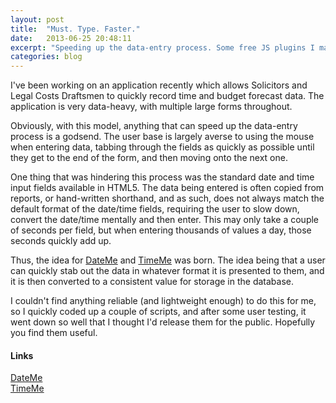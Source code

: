 ```yaml
---
layout: post
title:  "Must. Type. Faster."
date:   2013-06-25 20:48:11
excerpt: "Speeding up the data-entry process. Some free JS plugins I made."
categories: blog
---
```


I've been working on an application recently which allows Solicitors and Legal Costs Draftsmen to quickly record time and budget forecast data. The application is very data-heavy, with multiple large forms throughout.

Obviously, with this model, anything that can speed up the data-entry process is a godsend. The user base is largely averse to using the mouse when entering data, tabbing through the fields as quickly as possible until they get to the end of the form, and then moving onto the next one.

One thing that was hindering this process was the standard date and time input fields available in HTML5. The data being entered is often copied from reports, or hand-written shorthand, and as such, does not always match the default format of the date/time fields, requiring the user to slow down, convert the date/time mentally and then enter. This may only take a couple of seconds per field, but when entering thousands of values a day, those seconds quickly add up.

Thus, the idea for [ DateMe](http://github.com/molovo/dateme) and [ TimeMe](http://github.com/molovo/timeme) was born. The idea being that a user can quickly stab out the data in whatever format it is presented to them, and it is then converted to a consistent value for storage in the database.

I couldn't find anything reliable (and lightweight enough) to do this for me, so I quickly coded up a couple of scripts, and after some user testing, it went down so well that I thought I'd release them for the public. Hopefully you find them useful.

#### Links
[ DateMe](http://github.com/molovo/dateme)  
[ TimeMe](http://github.com/molovo/timeme)